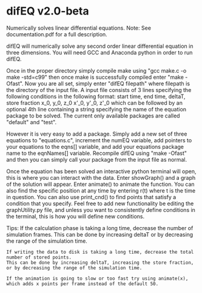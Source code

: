 # difEQ v2.0-beta
Numerically solves linear differential equations.
Note: See documentation.pdf for a full description.

difEQ will numerically solve any second order linear differential equation in three dimensions.
You will need GCC and Anaconda python in order to run difEQ.

Once in the proper directory simply compile make using "gcc make.c -o make -std=c99" then once make is successfully compiled enter "make -Ofast". Now you are all set, simply enter "difEQ filepath" where filepath is the directory of the input file. A input file consists of 3 lines specifying the following conditions in the following format:
start time, end time, deltaT, store fraction
x_0, y_0, z_0
x'_0, y'_0, z'_0
which can be followed by an optional 4th line containing a string specifying the name of the equation package to be solved. The current only available packages are called "default" and "test".

However it is very easy to add a package. Simply add a new set of three equations to "equations.c", increment the numEQ variable, add pointers to your equations to the eqns[] variable, and add your equations package name to the eqnNames[] variable. Recompile difEQ using "make -Ofast" and then you can simply call your package from the input file as normal.  

Once the equation has been solved an interactive python terminal will open, this is where you can interact with the data. Enter showGraph() and a graph of the solution will appear. Enter animate() to animate the function. You can also find the specific position at any time by entering r(t) where t is the time in question. You can also use print_cnd() to find points that satisfy a condition that you specify. Feel free to add new functionality be editing the graphUtility.py file, and unless you want to consistently define conditions in the terminal, this is how you will define new conditions.

Tips:
	If the calculation phase is taking a long time, decrease the number of simulation frames. This can be done by increasing deltaT or by decreasing the range of the simulation time.

	If writing the data to disk is taking a long time, decrease the total number of stored points.
	This can be done by increasing deltaT, increasing the store fraction, or by decreasing the range of the simulation time.

	If the animation is going to slow or too fast try using animate(x), which adds x points per frame instead of the default 50.